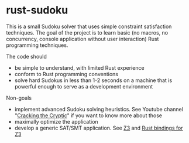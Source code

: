 # rust-sudoku

This is a small Sudoku solver that uses simple constraint satisfaction techniques. The goal of the project is to learn basic (no macros, no concurrency, console application without user interaction) Rust programming techniques.

The code should

- be simple to understand, with limited Rust experience
- conform to Rust programming conventions
- solve hard Sudokus in less than 1-2 seconds on a machine that is powerful enough to serve as a development environment

Non-goals

- implement advanced Sudoku solving heuristics. See Youtube channel "[Cracking the Cryptic](https://www.youtube.com/c/CrackingTheCryptic)" if you want to know more about those
- maximally optimize the application
- develop a generic SAT/SMT application. See [Z3](https://github.com/Z3Prover/z3) and [Rust bindings for Z3](https://github.com/prove-rs/z3.rs)
